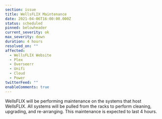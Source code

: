 ```yaml
---
section: issue
title: WellsFLIX Maintenance
date: 2021-04-06T16:00:00.000Z
status: scheduled
pinned: belowheader
current_severity: ok
max_severity: down
duration: 4 hours
resolved_on: ""
affected:
  - WellsFLIX Website
  - Plex
  - Overseerr
  - Unifi
  - Cloud
  - Power
twitterFeed: ""
enableComments: true
---
```

WellsFLIX will be performing maintenance on the systems that host WellsFLIX. All systems will be pulled from the racks to perform cleaning, upgrading, and re-arranging. This maintenance is expected to last 4 hours.